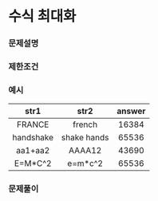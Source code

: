 # 수식 최대화

### 문제설명

### 제한조건

### 예시

|str1|str2|answer|
|:---:|:---:|:---:|
|FRANCE|french|16384|
|handshake|shake hands|65536|
|aa1+aa2|AAAA12|43690|
|E=M*C^2|e=m*c^2|65536|


### 문제풀이
